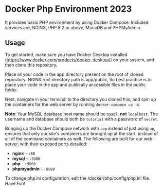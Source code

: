 # Docker Php Environment 2023
It provides basic PHP environment by using Docker Compose. Included services are, NGINX, PHP 8.2 or above, MariaDB and PHPMyAdmin.

## Usage

To get started, make sure you have Docker Desktop installed (https://www.docker.com/products/docker-desktop/) on your system, and then clone this repository.

Place all your code in the app directory present on the root of cloned repository. NGINX root directory path is app/public, So best practise is to place your code in the app and publically accessible files in the public folder.

Next, navigate in your terminal to the directory you cloned this, and spin up the containers for the web server by running `docker-compose up -d`.

**Note**: Your MySQL database host name should be `mysql`, **not** `localhost`. The username and database should both be `tutorial` with a password of `secret`. 

Bringing up the Docker Compose network with `app` instead of just using `up`, ensures that only our site's containers are brought up at the start, instead of all of the command containers as well. The following are built for our web server, with their exposed ports detailed:

- **nginx** - `:80`
- **mysql** - `:3306`
- **php** - `:9000`
- **phpmyadmin** - `:8080`

To change php.ini configuration, edit the /docker/php/config/php.ini file. Have Fun!

